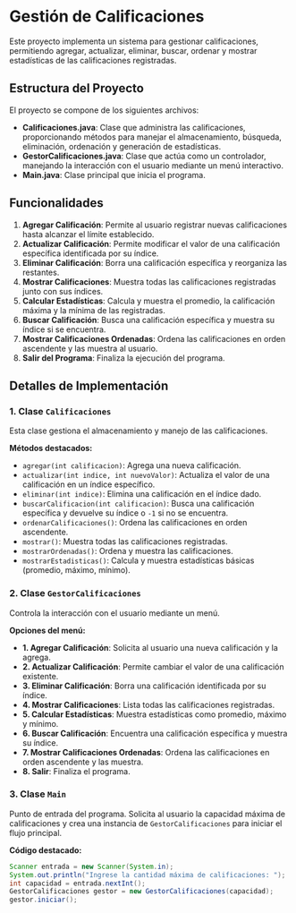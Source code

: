 # Gestión de Calificaciones

Este proyecto implementa un sistema para gestionar calificaciones, permitiendo agregar, actualizar, eliminar, buscar, ordenar y mostrar estadísticas de las calificaciones registradas.

## Estructura del Proyecto

El proyecto se compone de los siguientes archivos:

- **Calificaciones.java**: Clase que administra las calificaciones, proporcionando métodos para manejar el almacenamiento, búsqueda, eliminación, ordenación y generación de estadísticas.
- **GestorCalificaciones.java**: Clase que actúa como un controlador, manejando la interacción con el usuario mediante un menú interactivo.
- **Main.java**: Clase principal que inicia el programa.

## Funcionalidades

1. **Agregar Calificación**: Permite al usuario registrar nuevas calificaciones hasta alcanzar el límite establecido.
2. **Actualizar Calificación**: Permite modificar el valor de una calificación específica identificada por su índice.
3. **Eliminar Calificación**: Borra una calificación específica y reorganiza las restantes.
4. **Mostrar Calificaciones**: Muestra todas las calificaciones registradas junto con sus índices.
5. **Calcular Estadísticas**: Calcula y muestra el promedio, la calificación máxima y la mínima de las registradas.
6. **Buscar Calificación**: Busca una calificación específica y muestra su índice si se encuentra.
7. **Mostrar Calificaciones Ordenadas**: Ordena las calificaciones en orden ascendente y las muestra al usuario.
8. **Salir del Programa**: Finaliza la ejecución del programa.

## Detalles de Implementación

### 1. Clase `Calificaciones`
Esta clase gestiona el almacenamiento y manejo de las calificaciones.

**Métodos destacados:**
- `agregar(int calificacion)`: Agrega una nueva calificación.
- `actualizar(int indice, int nuevoValor)`: Actualiza el valor de una calificación en un índice específico.
- `eliminar(int indice)`: Elimina una calificación en el índice dado.
- `buscarCalificacion(int calificacion)`: Busca una calificación específica y devuelve su índice o `-1` si no se encuentra.
- `ordenarCalificaciones()`: Ordena las calificaciones en orden ascendente.
- `mostrar()`: Muestra todas las calificaciones registradas.
- `mostrarOrdenadas()`: Ordena y muestra las calificaciones.
- `mostrarEstadisticas()`: Calcula y muestra estadísticas básicas (promedio, máximo, mínimo).

### 2. Clase `GestorCalificaciones`
Controla la interacción con el usuario mediante un menú.

**Opciones del menú:**
- **1. Agregar Calificación**: Solicita al usuario una nueva calificación y la agrega.
- **2. Actualizar Calificación**: Permite cambiar el valor de una calificación existente.
- **3. Eliminar Calificación**: Borra una calificación identificada por su índice.
- **4. Mostrar Calificaciones**: Lista todas las calificaciones registradas.
- **5. Calcular Estadísticas**: Muestra estadísticas como promedio, máximo y mínimo.
- **6. Buscar Calificación**: Encuentra una calificación específica y muestra su índice.
- **7. Mostrar Calificaciones Ordenadas**: Ordena las calificaciones en orden ascendente y las muestra.
- **8. Salir**: Finaliza el programa.

### 3. Clase `Main`
Punto de entrada del programa. Solicita al usuario la capacidad máxima de calificaciones y crea una instancia de `GestorCalificaciones` para iniciar el flujo principal.

**Código destacado:**
```java
Scanner entrada = new Scanner(System.in);
System.out.println("Ingrese la cantidad máxima de calificaciones: ");
int capacidad = entrada.nextInt();
GestorCalificaciones gestor = new GestorCalificaciones(capacidad);
gestor.iniciar();
